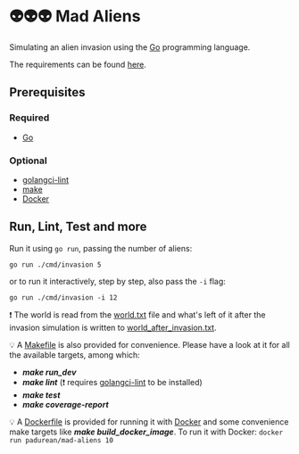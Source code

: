# :alien::alien::alien: Mad Aliens

Simulating an alien invasion using the [Go]((https://go.dev)) programming language.

The requirements can be found [here](./requirements.md).

## Prerequisites

### Required

- [Go](https://go.dev)

### Optional

- [golangci-lint](https://golangci-lint.run)
- [make](https://www.cs.swarthmore.edu/~newhall/unixhelp/howto_makefiles.html)
- [Docker](https://www.docker.com)

## Run, Lint, Test and more

Run it using `go run`, passing the number of aliens:

`go run ./cmd/invasion 5`

or to run it interactively, step by step, also pass the `-i` flag:

`go run ./cmd/invasion -i 12`

:exclamation: The world is read from the [world.txt](./world.txt) file and what's left of it after the invasion simulation is written to [world_after_invasion.txt](./world_after_invasion.txt).

:bulb: A [Makefile](./Makefile) is also provided for convenience. Please have a look at it for all the available targets, among which:

- ***make run_dev***
- ***make lint*** (:exclamation: requires [golangci-lint](https://golangci-lint.run) to be installed)
- ***make test***
- ***make coverage-report***

:bulb: A [Dockerfile](./Dockerfile) is provided for running it with [Docker](https://www.docker.com) and some convenience make targets like ***make build_docker_image***. To run it with Docker: `docker run padurean/mad-aliens 10`
